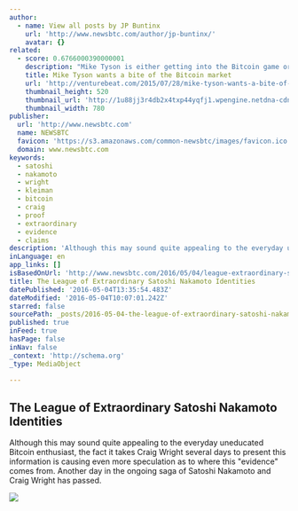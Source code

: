```yaml
---
author:
  - name: View all posts by JP Buntinx
    url: 'http://www.newsbtc.com/author/jp-buntinx/'
    avatar: {}
related:
  - score: 0.6766000390000001
    description: "Mike Tyson is either getting into the Bitcoin game or is getting scammed out of a bunch of money. Tyson, a former heavyweight boxing world champion, tweeted a link this weekend to a website with the best URL you'll see all year: Coming soon... http://t.co/Blf592VtUW ... Changing the way we get change."
    title: Mike Tyson wants a bite of the Bitcoin market
    url: 'http://venturebeat.com/2015/07/28/mike-tyson-wants-a-bite-of-the-bitcoin-market/'
    thumbnail_height: 520
    thumbnail_url: 'http://1u88jj3r4db2x4txp44yqfj1.wpengine.netdna-cdn.com/wp-content/uploads/2015/07/tyson-780x520.jpg'
    thumbnail_width: 780
publisher:
  url: 'http://www.newsbtc.com'
  name: NEWSBTC
  favicon: 'https://s3.amazonaws.com/common-newsbtc/images/favicon.ico'
  domain: www.newsbtc.com
keywords:
  - satoshi
  - nakamoto
  - wright
  - kleiman
  - bitcoin
  - craig
  - proof
  - extraordinary
  - evidence
  - claims
description: 'Although this may sound quite appealing to the everyday uneducated Bitcoin enthusiast, the fact it takes Craig Wright several days to present this information is causing even more speculation as to where this "evidence" comes from. Another day in the ongoing saga of Satoshi Nakamoto and Craig Wright has passed.'
inLanguage: en
app_links: []
isBasedOnUrl: 'http://www.newsbtc.com/2016/05/04/league-extraordinary-satoshi-nakamoto-identities/'
title: The League of Extraordinary Satoshi Nakamoto Identities
datePublished: '2016-05-04T13:35:54.483Z'
dateModified: '2016-05-04T10:07:01.242Z'
starred: false
sourcePath: _posts/2016-05-04-the-league-of-extraordinary-satoshi-nakamoto-identities.md
published: true
inFeed: true
hasPage: false
inNav: false
_context: 'http://schema.org'
_type: MediaObject

---
```

<article style=""><h1>The League of Extraordinary Satoshi Nakamoto Identities</h1><p>Although this may sound quite appealing to the everyday uneducated Bitcoin enthusiast, the fact it takes Craig Wright several days to present this information is causing even more speculation as to where this "evidence" comes from. Another day in the ongoing saga of Satoshi Nakamoto and Craig Wright has passed.</p><img src="http://s3.amazonaws.com/main-newsbtc-images/2016/05/04091901/hup.jpg" /></article>